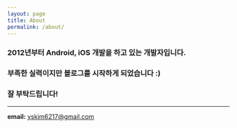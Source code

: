 ```yaml
---
layout: page
title: About
permalink: /about/
---
```


### 2012년부터 Android, iOS 개발을 하고 있는 개발자입니다.

### 부족한 실력이지만 블로그를 시작하게 되었습니다 :)  

### 잘 부탁드립니다!

---- 

**email:** yskim6217@gmail.com
